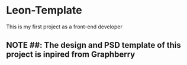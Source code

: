 # Leon-Template
This is my first project as a front-end developer
## NOTE ##: The design and PSD template of this project is inpired from Graphberry
